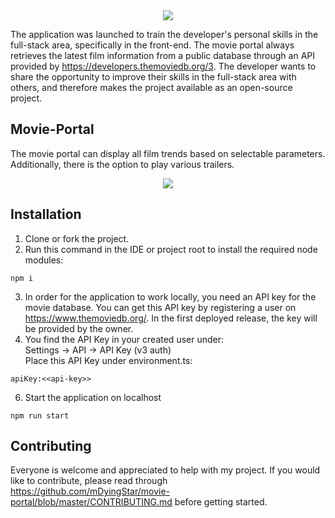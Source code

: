 <div align="center">
  <img src="https://user-images.githubusercontent.com/70911193/214497485-dc0ccc11-3e78-4311-9ddb-0451abcc65a5.png">
</div>

The application was launched to train the developer's personal skills in the full-stack area, specifically in the front-end. The movie portal always retrieves the latest film information from a public database through an API provided by https://developers.themoviedb.org/3. The developer wants to share the opportunity to improve their skills in the full-stack area with others, and therefore makes the project available as an open-source project.

## Movie-Portal

The movie portal can display all film trends based on selectable parameters. Additionally, there is the option to play various trailers.
<div align="center">
  <img src="https://user-images.githubusercontent.com/70911193/214502276-e4b88432-8ada-46fd-8205-b1d579d4521c.png">
</div>

## Installation

1. Clone or fork the project. <br>
2. Run this command in the IDE or project root to install the required node modules:
```
npm i
```
3. In order for the application to work locally, you need an API key for the movie database. You can get this API key by registering a user on https://www.themoviedb.org/. In the first deployed release, the key will be provided by the owner.
4. You find the API Key in your created user under: <br>
Settings -> API -> API Key (v3 auth) <br>
Place this API Key under environment.ts:
```
apiKey:<<api-key>>
```
6. Start the application on localhost
```
npm run start
```

## Contributing

Everyone is welcome and appreciated to help with my project. If you would like to contribute, please read through https://github.com/mDyingStar/movie-portal/blob/master/CONTRIBUTING.md before getting started.
